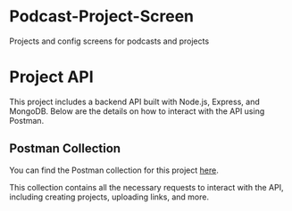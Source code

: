 # Podcast-Project-Screen

Projects and config screens for podcasts and projects

# Project API

This project includes a backend API built with Node.js, Express, and MongoDB. Below are the details on how to interact with the API using Postman.

## Postman Collection

You can find the Postman collection for this project [here](https://universal-shadow-350949.postman.co/workspace/PublicCollectionsWorkspace~34080f72-0282-43d3-923a-deeb5b1aae16/collection/18667919-eadbf0a6-bb56-4a1a-87fc-b055f687bfd7?action=share&creator=18667919&active-environment=18667919-1493972a-e63f-4d7b-be97-f7daace9dda2).

This collection contains all the necessary requests to interact with the API, including creating projects, uploading links, and more.
